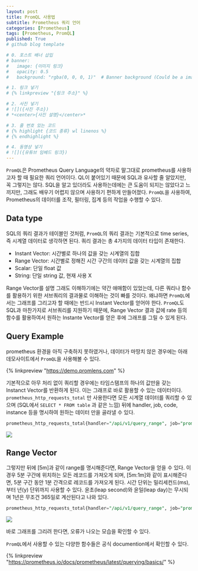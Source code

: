 ```yaml
---
layout: post
title: PromQL 사용법
subtitle: Prometheus 쿼리 언어
categories: [Prometheus]
tags: [Prometheus, PromQL]
published: True
# github blog template

# 0. 포스트 배너 삽입
# banner:
#   image: {이미지 링크}
#   opacity: 0.5
#   background: "rgba(0, 0, 0, 1)"  # Banner background (Could be a image)

# 1. 링크 넣기
# {% linkpreview "{링크 주소}" %}

# 2. 사진 넣기
# ![]({사진 주소})
# *<center>{사진 설명}</center>*

# 3. 줄 번호 있는 코드
# {% highlight {코드 종류} wl linenos %}
# {% endhighlight %}

# 4. 동영상 넣기
# ![]({유튜브 임베드 링크})
---
```

`PromQL`은 Prometheus Query Language의 약자로 말그대로 prometheus를 사용하고자 할 때 필요한 쿼리 언어이다. QL이 붙어있기 때문에 SQL과 유사할 줄 알았지만, 꼭 그렇지는 않다. SQL을 알고 있더라도 사용하는데에는 큰 도움이 되지는 않았다고 느끼지만, 그래도 배우기 어렵지 않으며 사용하기 편하게 만들어졌다. `PromQL`을 사용하여, Prometheus의 데이터를 조작, 필터링, 집계 등의 작업을 수행할 수 있다.

## Data type

SQL의 쿼리 결과가 테이블인 것처럼, `PromQL`의 쿼리 결과는 기본적으로 time series, 즉 시계열 데이터로 생각하면 된다. 쿼리 결과는 총 4가지의 데이터 타입이 존재한다. 

- Instant Vector: 시간별로 하나의 값을 갖는 시계열의 집합
- Range Vector: 시간별로 정해진 시간 구간의 데이터 값을 갖는 시계열의 집합
- Scalar: 단일 float 값
- String: 단일 string 값, 현재 사용 X

Range Vector를 설명 그래도 이해하기에는 약간 애매함이 있었는데, 다른 쿼리나 함수를 활용하기 위한 서브쿼리의 결과물로 이해하는 것이 빠를 것이다. 왜냐하면 `PromQL`에서는 그래프를 그리고자 할 때에는 반드시 Instant Vector를 얻어야 한다. `PromQL`도 SQL과 마찬가지로 서브쿼리를 지원하기 때문에, Range Vector 결과 값에 rate 등의 함수를 활용하여서 원하는 Instante Vector를 얻은 후에 그래프를 그릴 수 있게 된다.

## Query Example

prometheus 환경을 아직 구축하지 못하였거나, 데이터가 마땅치 않은 경우에는 아래 데모사이트에서 `PromQL`을 사용해볼 수 있다.

{% linkpreview "https://demo.promlens.com" %}

기본적으로 아무 처리 없이 쿼리할 경우에는 타임스탬프의 하나의 값만을 갖는 Instanct Vector를 반환하게 된다. 이는 그래프로 바로 활용할 수 있는 데이터이다. `prometheus_http_requests_total` 만 사용한다면 모든 시계열 데이터를 쿼리할 수 있으며 (SQL에서 `SELECT * FROM table` 과 같은 느낌) 뒤에 handler, job, code, instance 등을 명시하여 원하는 데이터 만을 골라낼 수 있다.

```sql
prometheus_http_requests_total{handler="/api/v1/query_range", job="prometheus"}
```

![](https://drive.google.com/thumbnail?id=1L3rF-NMuyT_1W4R2neBCk7THiGTRwuCV&sz=w1000)

## Range Vector

그렇지만 뒤에 [5m]과 같이 range를 명시해준다면, Range Vector을 얻을 수 있다. 이 경우 5분 구간에 위치하는 모든 레코드를 가져오게 되며, [5m:1m]와 같이 표시해준다면, 5분 구간 동안 1분 간격으로 레코드를 가져오게 된다. 시간 단위는 밀리세컨드(ms), 부터 년(y) 단위까지 사용할 수 있다. 윤초(leap second)와 윤일(leap day)는 무시되며 1년은 무조건 365일로 계산된다고 나와 있다.

```sql
prometheus_http_requests_total{handler="/api/v1/query_range", job="prometheus"}[5m]
```

![](https://drive.google.com/thumbnail?id=1H5vpdb4FgEhVWPF7_1QQFxsq9H6DUNzr&sz=w1000)

바로 그래프를 그리려 한다면, 오류가 나오는 모습을 확인할 수 있다.

`PromQL`에서 사용할 수 있는 다양한 함수들은 공식 documention에서 확인할 수 있다.

{% linkpreview "https://prometheus.io/docs/prometheus/latest/querying/basics/" %}
